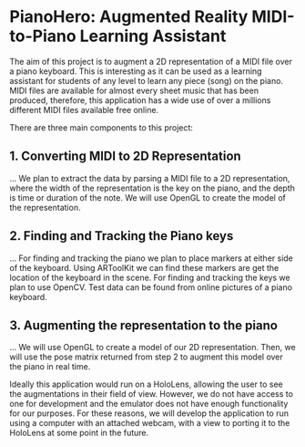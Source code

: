 # PianoHero: Augmented Reality MIDI-to-Piano Learning Assistant

The aim of this project is to augment a 2D representation of a MIDI file over a piano keyboard. This is interesting as it can be used as a learning assistant for students of any level to learn any piece (song) on the piano. MIDI files are available for almost every sheet music that has been produced, therefore, this application has a wide use of over a millions different MIDI files available free online. 

There are three main components to this project:

## 1. Converting MIDI to 2D Representation
... We plan to extract the data by parsing a MIDI file to a 2D representation, where the width of the representation is the key on the piano, and the depth is time or duration of the note. We will use OpenGL to create the model of the representation.

## 2. Finding and Tracking the Piano keys 
... For finding and tracking the piano we plan to place markers at either side of the keyboard. Using ARToolKit we can find these markers are get the location of the keyboard in the scene. For finding and tracking the keys we plan to use OpenCV. Test data can be found from online pictures of a piano keyboard.

## 3. Augmenting the representation to the piano 
... We will use OpenGL to create a model of our 2D representation. Then, we will use the pose matrix returned from step 2 to augment this model over the piano in real time.

Ideally this application would run on a HoloLens, allowing the user to see the augmentations in their field of view. However, we do not have access to one for development and the emulator does not have enough functionality for our purposes. For these reasons, we will develop the application to run using a computer with an attached webcam, with a view to porting it to the HoloLens at some point in the future.

